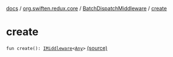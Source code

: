 [docs](../../index.md) / [org.swiften.redux.core](../index.md) / [BatchDispatchMiddleware](index.md) / [create](./create.md)

# create

`fun create(): `[`IMiddleware`](../-i-middleware.md)`<`[`Any`](https://kotlinlang.org/api/latest/jvm/stdlib/kotlin/-any/index.html)`>` [(source)](https://github.com/protoman92/KotlinRedux/tree/master/common/common-core/src/main/kotlin/org/swiften/redux/core/BatchDispatchMiddleware.kt#L24)
